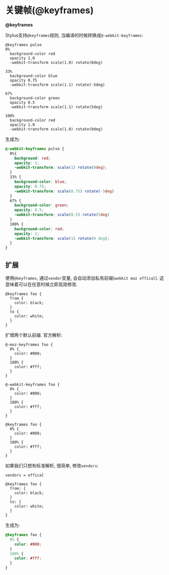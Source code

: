 # 关键帧(@keyframes)

**@keyframes**

Stylus支持`@keyframes`规则, 当编译的时候转换成`@-webkit-keyframes`:

```stylus
@keyframes pulse
0%
  background-color red
  opacity 1.0
  -webkit-transform scale(1.0) rotate(0deg)

33%
  background-color blue
  opacity 0.75
  -webkit-transform scale(1.1) rotate(-5deg)

67%
  background-color green
  opacity 0.5
  -webkit-transform scale(1.1) rotate(5deg)

100%
  background-color red
  opacity 1.0
  -webkit-transform scale(1.0) rotate(0deg)
```

生成为:

```css
@-webkit-keyframes pulse {
  0%{
    background: red;
    opacity: 1;
    -webkit-transform: scale(1) rotate(0deg);
  }
  33% {
    background-color: blue;
    opacity: 0.75;
    -webkit-transform: scale(0.75) rotate(-5deg)
  }
  67% {
    background-color: green;
    opacity: 0.5;
    -webkit-transform: scale(0.5) rotate(5deg)
  }
  100% {
    background-color: red;
    opacity: 1;
    -webkit-transform: scale(1) rotate(0 deg);
  }
}
```

## 扩展

使用`@keyframes`, 通过`vendor`变量, 会自动添加私有前缀(`webkit moz offical`). 这意味着可以在任意时候立即高效修改.

```stylus
@keyframes foo {
  from {
    color: black;
  }
  to {
    color: white;
  }
}
```

扩增两个默认前缀. 官方解析:

```stylus
@-moz-keyframes foo {
  0% {
    color: #000;
  }
  100% {
    color: #fff;
  }
}

@-webkit-keyframes foo {
  0% {
    color: #000;
  }
  100% {
    color: #fff;
  }
}

@keyframes foo {
  0% {
    color: #000;
  }
  100% {
    color: #fff;
  }
}
```

如果我们只想有标准解析, 很简单, 修改`vendors`:

```stylus
vendors = offical

@keyframes foo {
  from: {
    color: black;
  }
  to: {
    color: white;
  }
}
```

生成为:

```css
@keyframes foo {
  0% {
    color: #000;
  }
  100% {
    color: #fff;
  }
}
```
